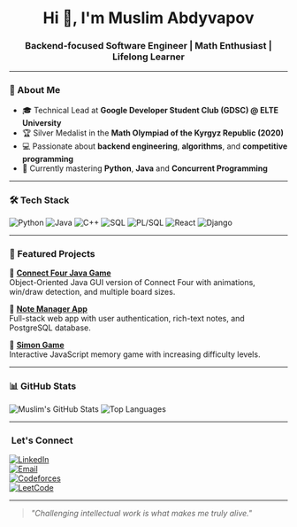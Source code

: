 <h1 align="center">Hi 👋, I'm Muslim Abdyvapov</h1>
<h3 align="center">Backend-focused Software Engineer | Math Enthusiast | Lifelong Learner</h3>

---

### 🚀 About Me
- 🎓 Technical Lead at **Google Developer Student Club (GDSC) @ ELTE University**
- 🏆 Silver Medalist in the **Math Olympiad of the Kyrgyz Republic (2020)**
- 💻 Passionate about **backend engineering**, **algorithms**, and **competitive programming**
- 🌱 Currently mastering **Python**, **Java** and **Concurrent Programming**

---

### 🛠️ Tech Stack
![Python](https://img.shields.io/badge/Python-3776AB?style=for-the-badge&logo=python&logoColor=white)
![Java](https://img.shields.io/badge/Java-007396?style=for-the-badge&logo=openjdk&logoColor=white)
![C++](https://img.shields.io/badge/C++-00599C?style=for-the-badge&logo=c%2b%2b&logoColor=white)
![SQL](https://img.shields.io/badge/SQL-025E8C?style=for-the-badge&logo=postgresql&logoColor=white)
![PL/SQL](https://img.shields.io/badge/PL%2FSQL-F80000?style=for-the-badge&logo=oracle&logoColor=white)
![React](https://img.shields.io/badge/React-61DAFB?style=for-the-badge&logo=react&logoColor=black)
![Django](https://img.shields.io/badge/Django-092E20?style=for-the-badge&logo=django&logoColor=white)

---

### 📌 Featured Projects
🔹 **[Connect Four Java Game](https://github.com/muslim-abdyvapov/connect-four)**  
Object-Oriented Java GUI version of Connect Four with animations, win/draw detection, and multiple board sizes.

🔹 **[Note Manager App](https://github.com/muslim-abdyvapov/note-manager)**  
Full-stack web app with user authentication, rich-text notes, and PostgreSQL database.

🔹 **[Simon Game](https://github.com/muslim-abdyvapov/simon-game)**  
Interactive JavaScript memory game with increasing difficulty levels.

---

### 📊 GitHub Stats
![Muslim's GitHub Stats](https://github-readme-stats.vercel.app/api?username=Muslim04&show_icons=true&theme=radical)
![Top Languages](https://github-readme-stats.vercel.app/api/top-langs/?username=Muslim04&layout=compact&theme=radical)

---

### ​ Let's Connect
[![LinkedIn](https://img.shields.io/badge/LinkedIn-0A66C2?style=for-the-badge&logo=linkedin&logoColor=white)](https://linkedin.com/in/muslim-abdyvapov)  
[![Email](https://img.shields.io/badge/Email-D14836?style=for-the-badge&logo=gmail&logoColor=white)](mailto:muslim.abdyvapov@example.com)  
[![Codeforces](https://img.shields.io/badge/Codeforces-1F8ACB?style=for-the-badge&logo=codeforces&logoColor=white)](https://codeforces.com/profile/KG0417)  
[![LeetCode](https://img.shields.io/badge/LeetCode-FFA116?style=for-the-badge&logo=leetcode&logoColor=white)](https://leetcode.com/u/Abdyvapov/)

---

> *"Challenging intellectual work is what makes me truly alive."*

